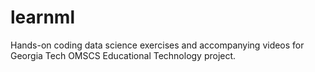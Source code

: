 # learnml
Hands-on coding data science exercises and accompanying videos for Georgia Tech OMSCS Educational Technology project.
